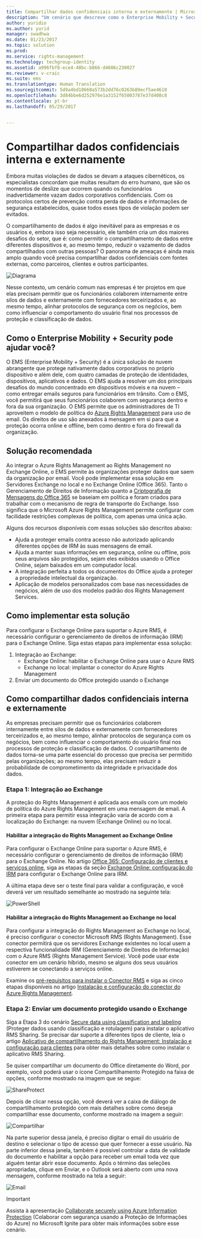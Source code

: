 ```yaml
---
title: Compartilhar dados confidenciais interna e externamente | Microsoft Docs
description: "Um cenário que descreve como o Enterprise Mobility + Security pode ser usado para compartilhar dados confidenciais interna e externamente aproveitando os recursos da Proteção de Informações do Microsoft Azure."
author: yuridio
ms.author: yurid
manager: swadhwa
ms.date: 01/23/2017
ms.topic: solution
ms.prod: 
ms.service: rights-management
ms.technology: techgroup-identity
ms.assetid: a996fbf8-ece4-40bc-b866-d4606c230027
ms.reviewer: v-craic
ms.suite: ems
ms.translationtype: Human Translation
ms.sourcegitcommit: 5d9a4bd18660a573b2dd76c0263b89ecf5ae4610
ms.openlocfilehash: 3d84bbe6d252976e1a3152f65003787e37d408c8
ms.contentlocale: pt-br
ms.lasthandoff: 05/29/2017


---
```


# <a name="share-sensitive-data-internally-and-externally"></a>Compartilhar dados confidenciais interna e externamente

Embora muitas violações de dados se devam a ataques cibernéticos, os especialistas concordam que muitas resultam do erro humano, que são os momentos de deslize que ocorrem quando os funcionários inadvertidamente vazam dados corporativos confidenciais. Com os protocolos certos de prevenção contra perda de dados e informações de segurança estabelecidos, quase todos esses tipos de violação podem ser evitados.

O compartilhamento de dados é algo inevitável para as empresas e os usuários e, embora isso seja necessário, ele também cria um dos maiores desafios do setor, que é: como permitir o compartilhamento de dados entre diferentes dispositivos e, ao mesmo tempo, reduzir o vazamento de dados compartilhados com outras pessoas? O panorama de ameaças é ainda mais amplo quando você precisa compartilhar dados confidenciais com fontes externas, como parceiros, clientes e outros participantes.

![Diagrama](./media/share-sensitive-data/share-sensitive-data-fig1.png)

Nesse contexto, um cenário comum nas empresas é ter projetos em que elas precisam permitir que os funcionários colaborem internamente entre silos de dados e externamente com fornecedores terceirizados e, ao mesmo tempo, alinhar protocolos de segurança com os negócios, bem como influenciar o comportamento do usuário final nos processos de proteção e classificação de dados.

## <a name="how-can-enterprise-mobility--security-help-you"></a>Como o Enterprise Mobility + Security pode ajudar você?

O EMS (Enterprise Mobility + Security) é a única solução de nuvem abrangente que protege nativamente dados corporativos no próprio dispositivo e além dele, com quatro camadas de proteção de identidades, dispositivos, aplicativos e dados. O EMS ajuda a resolver um dos principais desafios do mundo concentrado em dispositivos móveis e na nuvem – como entregar emails seguros para funcionários em trânsito. Com o EMS, você permitirá que seus funcionários colaborem com segurança dentro e fora da sua organização. O EMS permite que os administradores de TI aproveitem o modelo de política do [Azure Rights Management](https://docs.microsoft.com/information-protection/understand-explore/what-is-azure-rms) para uso de email. Os direitos de uso são anexados à mensagem em si para que a proteção ocorra online e offline, bem como dentro e fora do firewall da organização.

## <a name="recommended-solution"></a>Solução recomendada

Ao integrar o Azure Rights Management ao Rights Management no Exchange Online, o EMS permite às organizações proteger dados que saem da organização por email. Você pode implementar essa solução em Servidores Exchange no local e no Exchange Online (Office 365). Tanto o Gerenciamento de Direitos de Informação quanto a [Criptografia de Mensagens do Office 365](https://technet.microsoft.com/library/dn569285.aspx) se baseiam em política e foram criados para trabalhar com o mecanismo de regra de transporte do Exchange. Isso significa que o Microsoft Azure Rights Management permite configurar com facilidade restrições complexas de política, com apenas uma única ação.

Alguns dos recursos disponíveis com essas soluções são descritos abaixo:

- Ajuda a proteger emails contra acesso não autorizado aplicando diferentes opções de IRM às suas mensagens de email.
- Ajuda a manter suas informações em segurança, online ou offline, pois seus arquivos são protegidos, sejam eles exibidos usando o Office Online, sejam baixados em um computador local.
- A integração perfeita a todos os documentos do Office ajuda a proteger a propriedade intelectual da organização.
- Aplicação de modelos personalizados com base nas necessidades de negócios, além de uso dos modelos padrão dos Rights Management Services.


## <a name="how-to-implement-this-solution"></a>Como implementar esta solução

Para configurar o Exchange Online para suportar o Azure RMS, é necessário configurar o gerenciamento de direitos de informação (IRM) para o Exchange Online. Siga estas etapas para implementar essa solução:

1. Integração ao Exchange:
    - Exchange Online: habilitar o Exchange Online para usar o Azure RMS
    - Exchange no local: implantar o conector do Azure Rights Management
2. Enviar um documento do Office protegido usando o Exchange

## <a name="how-to-share-sensitive-data-internally-and-externally"></a>Como compartilhar dados confidenciais interna e externamente

As empresas precisam permitir que os funcionários colaborem internamente entre silos de dados e externamente com fornecedores terceirizados e, ao mesmo tempo, alinhar protocolos de segurança com os negócios, bem como influenciar o comportamento do usuário final nos processos de proteção e classificação de dados. O compartilhamento de dados torna-se uma parte essencial do processo que precisa ser permitido pelas organizações; ao mesmo tempo, elas precisam reduzir a probabilidade de comprometimento da integridade e privacidade dos dados.

### <a name="step-1-integration-with-exchange"></a>Etapa 1: Integração ao Exchange

A proteção do Rights Management é aplicada aos emails com um modelo de política do Azure Rights Management em uma mensagem de email. A primeira etapa para permitir essa integração varia de acordo com a localização do Exchange: na nuvem (Exchange Online) ou no local.

#### <a name="enable-rights-management-integration-with-exchange-online"></a>Habilitar a integração do Rights Management ao Exchange Online

Para configurar o Exchange Online para suportar o Azure RMS, é necessário configurar o gerenciamento de direitos de informação (IRM) para o Exchange Online. No artigo [Office 365: Configuração de clientes e serviços online](https://docs.microsoft.com/rights-management/deploy-use/configure-office365), siga as etapas da seção [Exchange Online: configuração do IRM](https://docs.microsoft.com/rights-management/deploy-use/configure-office365#exchange-online-irm-configuration) para configurar o Exchange Online para IRM.

A última etapa deve ser o teste final para validar a configuração, e você deverá ver um resultado semelhante ao mostrado na seguinte tela:

![PowerShell](./media/share-sensitive-data/share-sensitive-data-fig2.png)

#### <a name="enable-rights-management-integration-with-exchange-on-premises"></a>Habilitar a integração do Rights Management ao Exchange no local

Para configurar a integração do Rights Management ao Exchange no local, é preciso configurar o conector Microsoft RMS (Rights Management). Esse conector permitirá que os servidores Exchange existentes no local usem a respectiva funcionalidade IRM (Gerenciamento de Direitos de Informação) com o Azure RMS (Rights Management Service). Você pode usar este conector em um cenário híbrido, mesmo se alguns dos seus usuários estiverem se conectando a serviços online.

Examine os [pré-requisitos para instalar o Conector RMS](https://docs.microsoft.com/rights-management/deploy-use/deploy-rms-connector#prerequisites-for-the-rms-connector) e siga as cinco etapas disponíveis no artigo [Instalação e configuração do conector do Azure Rights Management](https://docs.microsoft.com/rights-management/deploy-use/install-configure-rms-connector).

### <a name="step-2-send-a-protected-document-using-exchange"></a>Etapa 2: Enviar um documento protegido usando o Exchange

Siga a Etapa 3 do cenário [Secure data using classification and labeling](infoprotect-secure-classify-scenario.md) (Proteger dados usando classificação e rotulagem) para instalar o aplicativo RMS Sharing. Se precisar dar suporte a diferentes tipos de cliente, leia o artigo [Aplicativo de compartilhamento do Rights Management: Instalação e configuração para clientes](https://docs.microsoft.com/rights-management/deploy-use/configure-sharing-app) para obter mais detalhes sobre como instalar o aplicativo RMS Sharing.

Se quiser compartilhar um documento do Office diretamente do Word, por exemplo, você poderá usar o ícone Compartilhamento Protegido na faixa de opções, conforme mostrado na imagem que se segue:

![ShareProtect](./media/share-sensitive-data/share-sensitive-data-fig3.png)

Depois de clicar nessa opção, você deverá ver a caixa de diálogo de compartilhamento protegido com mais detalhes sobre como deseja compartilhar esse documento, conforme mostrado na imagem a seguir:

![Compartilhar](./media/share-sensitive-data/share-sensitive-data-fig4.png)

Na parte superior dessa janela, é preciso digitar o email do usuário de destino e selecionar o tipo de acesso que quer fornecer a esse usuário. Na parte inferior dessa janela, também é possível controlar a data de validade do documento e habilitar a opção para receber um email toda vez que alguém tentar abrir esse documento. Após o término das seleções apropriadas, clique em Enviar, e o Outlook será aberto com uma nova mensagem, conforme mostrado na tela a seguir:

![Email](./media/share-sensitive-data/share-sensitive-data-fig5.png)

> [!IMPORTANT]
> Assista à apresentação [Collaborate securely using Azure Information Protection](https://myignite.microsoft.com/videos/49947) (Colaborar com segurança usando a Proteção de Informações do Azure) no Microsoft Ignite para obter mais informações sobre esse cenário.


